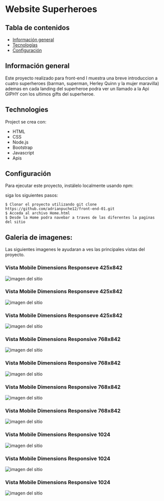 # Website Superheroes


## Tabla de contenidos 
* [Información general](#información-general) 
* [Tecnologías](#tecnologías) 
* [Configuración](#configuración) 

## Información general 

Este proyecto realizado para front-end I muestra una breve introduccion a cuatro superheroes (barman, superman, Herley Quinn y la mujer maravilla) ademas en cada landing del superheroe podra ver un llamado a la Api  GIPHY con los ultimos gifts del superheroe.
	
## Technologies 
Project se crea con: 

* HTML
* CSS
* Node.js
* Bootstrap
* Javascript
* Apis 
	
## Configuración 
Para ejecutar este proyecto, instálelo localmente usando npm: 


siga los siguientes pasos:

``` 
$ Clonar el proyecto utilizando git clone https://github.com/adrianpuche12/front-end-01.git
$ Acceda al archivo Home.html
$ Desde la Home podra navebar a traves de las diferentes la paginas del sitio

```

## Galeria de imagenes:

Las siguientes imagenes le ayudaran a ves las principales vistas del proyecto.


### Vista Mobile Dimensions Responseve 425x842
![imagen del sitio](https://github.com/adrianpuche12/front-end-01/blob/master/root/images-readme/Dimensions-Responsive-425x842-(3).png)


### Vista Mobile Dimensions Responseve 425x842
![imagen del sitio](https://github.com/adrianpuche12/front-end-01/blob/master/root/images-readme/Dimensions-Responseve-425x842.png)


### Vista Mobile Dimensions Responseve 425x842
![imagen del sitio](https://github.com/adrianpuche12/front-end-01/blob/master/root/images-readme/Dimensions-Responsive-425x842.png)


### Vista Mobile Dimensions Responsive 768x842
![imagen del sitio](https://github.com/adrianpuche12/front-end-01/blob/master/root/images-readme/Dimensions-Responsive-768x842-(2).png)


### Vista Mobile Dimensions Responsive 768x842
![imagen del sitio](https://github.com/adrianpuche12/front-end-01/blob/master/root/images-readme/Dimensions-Responsive-768x842-(3).png)


### Vista Mobile Dimensions Responsive 768x842
![imagen del sitio](https://github.com/adrianpuche12/front-end-01/blob/master/root/images-readme/Dimensions-Responsive-768x842-(4).png)


### Vista Mobile Dimensions Responsive 768x842
![imagen del sitio](https://github.com/adrianpuche12/front-end-01/blob/master/root/images-readme/Dimensions-Responsive-768x842.png)


### Vista Mobile Dimensions Responsive 1024
![imagen del sitio](https://github.com/adrianpuche12/front-end-01/blob/master/root/images-readme/Dimensions-Responsive-1024-(2).png)


### Vista Mobile Dimensions Responsive 1024
![imagen del sitio](https://github.com/adrianpuche12/front-end-01/blob/master/root/images-readme/Dimensions-Responsive-1024-(3).png)


### Vista Mobile Dimensions Responsive 1024
![imagen del sitio](https://github.com/adrianpuche12/front-end-01/blob/master/root/images-readme/Dimensions-Responsive-1024.png)
